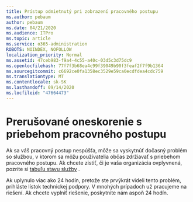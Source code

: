 ```yaml
---
title: Prístup odmietnutý pri zobrazení pracovného postupu
ms.author: pebaum
author: pebaum
ms.date: 04/21/2020
ms.audience: ITPro
ms.topic: article
ms.service: o365-administration
ROBOTS: NOINDEX, NOFOLLOW
localization_priority: Normal
ms.assetid: 47ceb983-f9a4-4c55-a40c-03d5c3d75dc9
ms.openlocfilehash: 77f7f3b68ea4c99f39049b90f3feaf2f7f9b1364
ms.sourcegitcommit: c6692ce0fa1358ec3529e59ca0ecdfdea4cdc759
ms.translationtype: MT
ms.contentlocale: sk-SK
ms.lasthandoff: 09/14/2020
ms.locfileid: "47664473"
---
```

# <a name="intermittent-delays-with-workflow-progress"></a>Prerušované oneskorenie s priebehom pracovného postupu

Ak sa váš pracovný postup nespúšťa, môže sa vyskytnúť dočasný problém so službou, v ktorom sa môžu používatelia občas zdržiavať s priebehom pracovného postupu. Ak chcete zistiť, či je vaša organizácia ovplyvnená, pozrite si [tabuľu stavu služby](https://admin.microsoft.com/AdminPortal/Home#/servicehealth) . 

Ak uplynulo viac ako 24 hodín, pretože ste prvýkrát videli tento problém, prihláste lístok technickej podpory. V mnohých prípadoch už pracujeme na riešení. Ak chcete vyplniť riešenie, poskytnite nám aspoň 24 hodín.


  

